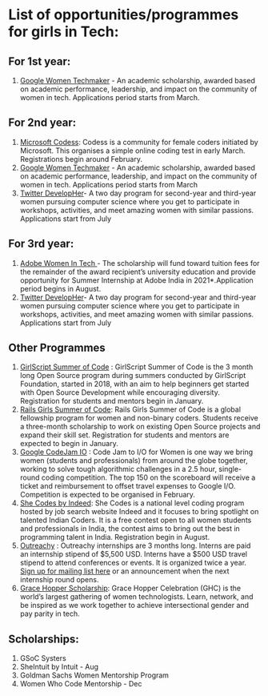 # List of opportunities/programmes for girls in Tech:

## For 1st year:
1. [Google Women Techmaker](https://www.womentechmakers.com/scholars) - An academic scholarship, awarded based on academic performance, leadership, and impact on the community of women in tech. Applications period starts from March.

## For 2nd year:

1. [Microsoft Codess](https://acehacker.com/codess/): Codess is a community for female coders initiated by Microsoft. This organises a simple online coding test in early March. Registrations begin around February. 
2. [Google Women Techmaker](https://www.womentechmakers.com/scholars) - An academic scholarship, awarded based on academic performance, leadership, and impact on the community of women in tech. Applications period starts from March
3. [Twitter DevelopHer](https://developher2020india.splashthat.com/)- A two day program for second-year and third-year women pursuing computer science where you get to participate in workshops, activities, and meet amazing women with similar passions. Applications start from July 

## For 3rd year:
1. [Adobe Women In Tech ](https://research.adobe.com/adobe-india-women-in-technology-scholarship/) - The scholarship will fund toward tuition fees for the remainder of the award recipient’s university education and provide opportunity for Summer Internship at Adobe India in 2021*.Application period begins in August.
3. [Twitter DevelopHer](https://developher2020india.splashthat.com/)- A two day program for second-year and third-year women pursuing computer science where you get to participate in workshops, activities, and meet amazing women with similar passions. Applications start from July 


## Other Programmes

1. [GirlScript Summer of Code](https://www.gssoc.tech/) : GirlScript Summer of Code is the 3 month long Open Source program during summers conducted by GirlScript Foundation, started in 2018, with an aim to help beginners get started with Open Source Development while encouraging diversity. Registration for students and mentors begin in January.
2. [Rails Girls Summer of Code](https://railsgirlssummerofcode.org/): Rails Girls Summer of Code is a global fellowship program for women and non-binary coders. Students receive a three-month scholarship to work on existing Open Source projects and expand their skill set. Registration for students and mentors are expected to begin in January.
3. [Google CodeJam IO](https://codingcompetitions.withgoogle.com/codejamio) : Code Jam to I/O for Women is one way we bring women (students and professionals) from around the globe together, working to solve tough algorithmic challenges in a 2.5 hour, single-round coding competition. The top 150 on the scoreboard will receive a ticket and reimbursement to offset travel expenses to Google I/O. Competition is expected to be organised in February.
4. [She Codes by Indeed](https://she-codes.org/): She Codes is a national level coding program hosted by job search website Indeed and it focuses to bring spotlight on talented Indian Coders. It is a free contest open to all women students and professionals in India, the contest aims to bring out the best in programming talent in India. Registration begin in August.
5. [Outreachy](https://www.outreachy.org/) : Outreachy internships are 3 months long. Interns are paid an internship stipend of $5,500 USD. Interns have a $500 USD travel stipend to attend conferences or events. It is organized twice a year. [Sign up for mailing list here](https://lists.outreachy.org/cgi-bin/mailman/listinfo/announce) or an announcement when the next internship round opens.
6. [Grace Hopper Scholarship](https://ghc.anitab.org/): Grace Hopper Celebration (GHC) is the world’s largest gathering of women technologists. Learn, network, and be inspired as we work together to achieve intersectional gender and pay parity in tech.

## Scholarships:

1. GSoC Systers
2. SheIntuit by Intuit - Aug
3. Goldman Sachs Women Mentorship Program
4. Women Who Code Mentorship - Dec
